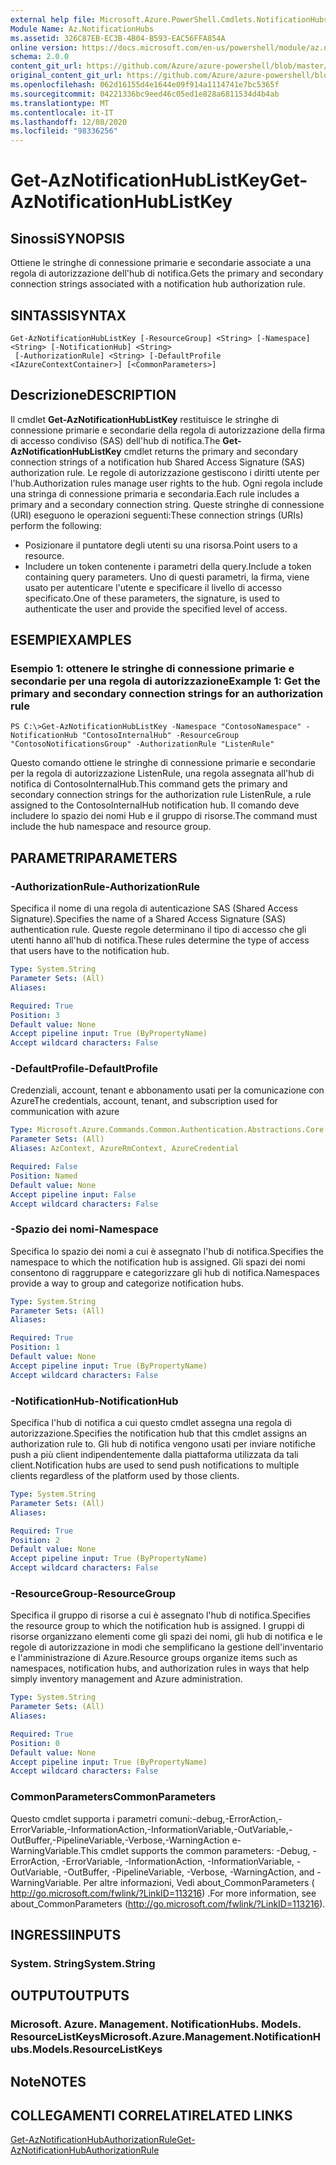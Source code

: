 ```yaml
---
external help file: Microsoft.Azure.PowerShell.Cmdlets.NotificationHubs.dll-Help.xml
Module Name: Az.NotificationHubs
ms.assetid: 326C87EB-EC3B-4B04-B593-EAC56FFA854A
online version: https://docs.microsoft.com/en-us/powershell/module/az.notificationhubs/get-aznotificationhublistkey
schema: 2.0.0
content_git_url: https://github.com/Azure/azure-powershell/blob/master/src/NotificationHubs/NotificationHubs/help/Get-AzNotificationHubListKey.md
original_content_git_url: https://github.com/Azure/azure-powershell/blob/master/src/NotificationHubs/NotificationHubs/help/Get-AzNotificationHubListKey.md
ms.openlocfilehash: 062d16155d4e1644e09f914a1114741e7bc5365f
ms.sourcegitcommit: 04221336bc9eed46c05ed1e828a6811534d4b4ab
ms.translationtype: MT
ms.contentlocale: it-IT
ms.lasthandoff: 12/08/2020
ms.locfileid: "98336256"
---
```

# <span data-ttu-id="cd6b3-101">Get-AzNotificationHubListKey</span><span class="sxs-lookup"><span data-stu-id="cd6b3-101">Get-AzNotificationHubListKey</span></span>

## <span data-ttu-id="cd6b3-102">Sinossi</span><span class="sxs-lookup"><span data-stu-id="cd6b3-102">SYNOPSIS</span></span>
<span data-ttu-id="cd6b3-103">Ottiene le stringhe di connessione primarie e secondarie associate a una regola di autorizzazione dell'hub di notifica.</span><span class="sxs-lookup"><span data-stu-id="cd6b3-103">Gets the primary and secondary connection strings associated with a notification hub authorization rule.</span></span>

## <span data-ttu-id="cd6b3-104">SINTASSI</span><span class="sxs-lookup"><span data-stu-id="cd6b3-104">SYNTAX</span></span>

```
Get-AzNotificationHubListKey [-ResourceGroup] <String> [-Namespace] <String> [-NotificationHub] <String>
 [-AuthorizationRule] <String> [-DefaultProfile <IAzureContextContainer>] [<CommonParameters>]
```

## <span data-ttu-id="cd6b3-105">Descrizione</span><span class="sxs-lookup"><span data-stu-id="cd6b3-105">DESCRIPTION</span></span>
<span data-ttu-id="cd6b3-106">Il cmdlet **Get-AzNotificationHubListKey** restituisce le stringhe di connessione primarie e secondarie della regola di autorizzazione della firma di accesso condiviso (SAS) dell'hub di notifica.</span><span class="sxs-lookup"><span data-stu-id="cd6b3-106">The **Get-AzNotificationHubListKey** cmdlet returns the primary and secondary connection strings of a notification hub Shared Access Signature (SAS) authorization rule.</span></span>
<span data-ttu-id="cd6b3-107">Le regole di autorizzazione gestiscono i diritti utente per l'hub.</span><span class="sxs-lookup"><span data-stu-id="cd6b3-107">Authorization rules manage user rights to the hub.</span></span>
<span data-ttu-id="cd6b3-108">Ogni regola include una stringa di connessione primaria e secondaria.</span><span class="sxs-lookup"><span data-stu-id="cd6b3-108">Each rule includes a primary and a secondary connection string.</span></span>
<span data-ttu-id="cd6b3-109">Queste stringhe di connessione (URI) eseguono le operazioni seguenti:</span><span class="sxs-lookup"><span data-stu-id="cd6b3-109">These connection strings (URIs) perform the following:</span></span>
- <span data-ttu-id="cd6b3-110">Posizionare il puntatore degli utenti su una risorsa.</span><span class="sxs-lookup"><span data-stu-id="cd6b3-110">Point users to a resource.</span></span>
- <span data-ttu-id="cd6b3-111">Includere un token contenente i parametri della query.</span><span class="sxs-lookup"><span data-stu-id="cd6b3-111">Include a token containing query parameters.</span></span>
<span data-ttu-id="cd6b3-112">Uno di questi parametri, la firma, viene usato per autenticare l'utente e specificare il livello di accesso specificato.</span><span class="sxs-lookup"><span data-stu-id="cd6b3-112">One of these parameters, the signature, is used to authenticate the user and provide the specified level of access.</span></span>

## <span data-ttu-id="cd6b3-113">ESEMPI</span><span class="sxs-lookup"><span data-stu-id="cd6b3-113">EXAMPLES</span></span>

### <span data-ttu-id="cd6b3-114">Esempio 1: ottenere le stringhe di connessione primarie e secondarie per una regola di autorizzazione</span><span class="sxs-lookup"><span data-stu-id="cd6b3-114">Example 1: Get the primary and secondary connection strings for an authorization rule</span></span>
```
PS C:\>Get-AzNotificationHubListKey -Namespace "ContosoNamespace" -NotificationHub "ContosoInternalHub" -ResourceGroup "ContosoNotificationsGroup" -AuthorizationRule "ListenRule"
```

<span data-ttu-id="cd6b3-115">Questo comando ottiene le stringhe di connessione primarie e secondarie per la regola di autorizzazione ListenRule, una regola assegnata all'hub di notifica di ContosoInternalHub.</span><span class="sxs-lookup"><span data-stu-id="cd6b3-115">This command gets the primary and secondary connection strings for the authorization rule ListenRule, a rule assigned to the ContosoInternalHub notification hub.</span></span>
<span data-ttu-id="cd6b3-116">Il comando deve includere lo spazio dei nomi Hub e il gruppo di risorse.</span><span class="sxs-lookup"><span data-stu-id="cd6b3-116">The command must include the hub namespace and resource group.</span></span>

## <span data-ttu-id="cd6b3-117">PARAMETRI</span><span class="sxs-lookup"><span data-stu-id="cd6b3-117">PARAMETERS</span></span>

### <span data-ttu-id="cd6b3-118">-AuthorizationRule</span><span class="sxs-lookup"><span data-stu-id="cd6b3-118">-AuthorizationRule</span></span>
<span data-ttu-id="cd6b3-119">Specifica il nome di una regola di autenticazione SAS (Shared Access Signature).</span><span class="sxs-lookup"><span data-stu-id="cd6b3-119">Specifies the name of a Shared Access Signature (SAS) authentication rule.</span></span>
<span data-ttu-id="cd6b3-120">Queste regole determinano il tipo di accesso che gli utenti hanno all'hub di notifica.</span><span class="sxs-lookup"><span data-stu-id="cd6b3-120">These rules determine the type of access that users have to the notification hub.</span></span>

```yaml
Type: System.String
Parameter Sets: (All)
Aliases:

Required: True
Position: 3
Default value: None
Accept pipeline input: True (ByPropertyName)
Accept wildcard characters: False
```

### <span data-ttu-id="cd6b3-121">-DefaultProfile</span><span class="sxs-lookup"><span data-stu-id="cd6b3-121">-DefaultProfile</span></span>
<span data-ttu-id="cd6b3-122">Credenziali, account, tenant e abbonamento usati per la comunicazione con Azure</span><span class="sxs-lookup"><span data-stu-id="cd6b3-122">The credentials, account, tenant, and subscription used for communication with azure</span></span>

```yaml
Type: Microsoft.Azure.Commands.Common.Authentication.Abstractions.Core.IAzureContextContainer
Parameter Sets: (All)
Aliases: AzContext, AzureRmContext, AzureCredential

Required: False
Position: Named
Default value: None
Accept pipeline input: False
Accept wildcard characters: False
```

### <span data-ttu-id="cd6b3-123">-Spazio dei nomi</span><span class="sxs-lookup"><span data-stu-id="cd6b3-123">-Namespace</span></span>
<span data-ttu-id="cd6b3-124">Specifica lo spazio dei nomi a cui è assegnato l'hub di notifica.</span><span class="sxs-lookup"><span data-stu-id="cd6b3-124">Specifies the namespace to which the notification hub is assigned.</span></span>
<span data-ttu-id="cd6b3-125">Gli spazi dei nomi consentono di raggruppare e categorizzare gli hub di notifica.</span><span class="sxs-lookup"><span data-stu-id="cd6b3-125">Namespaces provide a way to group and categorize notification hubs.</span></span>

```yaml
Type: System.String
Parameter Sets: (All)
Aliases:

Required: True
Position: 1
Default value: None
Accept pipeline input: True (ByPropertyName)
Accept wildcard characters: False
```

### <span data-ttu-id="cd6b3-126">-NotificationHub</span><span class="sxs-lookup"><span data-stu-id="cd6b3-126">-NotificationHub</span></span>
<span data-ttu-id="cd6b3-127">Specifica l'hub di notifica a cui questo cmdlet assegna una regola di autorizzazione.</span><span class="sxs-lookup"><span data-stu-id="cd6b3-127">Specifies the notification hub that this cmdlet assigns an authorization rule to.</span></span>
<span data-ttu-id="cd6b3-128">Gli hub di notifica vengono usati per inviare notifiche push a più client indipendentemente dalla piattaforma utilizzata da tali client.</span><span class="sxs-lookup"><span data-stu-id="cd6b3-128">Notification hubs are used to send push notifications to multiple clients regardless of the platform used by those clients.</span></span>

```yaml
Type: System.String
Parameter Sets: (All)
Aliases:

Required: True
Position: 2
Default value: None
Accept pipeline input: True (ByPropertyName)
Accept wildcard characters: False
```

### <span data-ttu-id="cd6b3-129">-ResourceGroup</span><span class="sxs-lookup"><span data-stu-id="cd6b3-129">-ResourceGroup</span></span>
<span data-ttu-id="cd6b3-130">Specifica il gruppo di risorse a cui è assegnato l'hub di notifica.</span><span class="sxs-lookup"><span data-stu-id="cd6b3-130">Specifies the resource group to which the notification hub is assigned.</span></span>
<span data-ttu-id="cd6b3-131">I gruppi di risorse organizzano elementi come gli spazi dei nomi, gli hub di notifica e le regole di autorizzazione in modi che semplificano la gestione dell'inventario e l'amministrazione di Azure.</span><span class="sxs-lookup"><span data-stu-id="cd6b3-131">Resource groups organize items such as namespaces, notification hubs, and authorization rules in ways that help simply inventory management and Azure administration.</span></span>

```yaml
Type: System.String
Parameter Sets: (All)
Aliases:

Required: True
Position: 0
Default value: None
Accept pipeline input: True (ByPropertyName)
Accept wildcard characters: False
```

### <span data-ttu-id="cd6b3-132">CommonParameters</span><span class="sxs-lookup"><span data-stu-id="cd6b3-132">CommonParameters</span></span>
<span data-ttu-id="cd6b3-133">Questo cmdlet supporta i parametri comuni:-debug,-ErrorAction,-ErrorVariable,-InformationAction,-InformationVariable,-OutVariable,-OutBuffer,-PipelineVariable,-Verbose,-WarningAction e-WarningVariable.</span><span class="sxs-lookup"><span data-stu-id="cd6b3-133">This cmdlet supports the common parameters: -Debug, -ErrorAction, -ErrorVariable, -InformationAction, -InformationVariable, -OutVariable, -OutBuffer, -PipelineVariable, -Verbose, -WarningAction, and -WarningVariable.</span></span> <span data-ttu-id="cd6b3-134">Per altre informazioni, Vedi about_CommonParameters ( http://go.microsoft.com/fwlink/?LinkID=113216) .</span><span class="sxs-lookup"><span data-stu-id="cd6b3-134">For more information, see about_CommonParameters (http://go.microsoft.com/fwlink/?LinkID=113216).</span></span>

## <span data-ttu-id="cd6b3-135">INGRESSI</span><span class="sxs-lookup"><span data-stu-id="cd6b3-135">INPUTS</span></span>

### <span data-ttu-id="cd6b3-136">System. String</span><span class="sxs-lookup"><span data-stu-id="cd6b3-136">System.String</span></span>

## <span data-ttu-id="cd6b3-137">OUTPUT</span><span class="sxs-lookup"><span data-stu-id="cd6b3-137">OUTPUTS</span></span>

### <span data-ttu-id="cd6b3-138">Microsoft. Azure. Management. NotificationHubs. Models. ResourceListKeys</span><span class="sxs-lookup"><span data-stu-id="cd6b3-138">Microsoft.Azure.Management.NotificationHubs.Models.ResourceListKeys</span></span>

## <span data-ttu-id="cd6b3-139">Note</span><span class="sxs-lookup"><span data-stu-id="cd6b3-139">NOTES</span></span>

## <span data-ttu-id="cd6b3-140">COLLEGAMENTI CORRELATI</span><span class="sxs-lookup"><span data-stu-id="cd6b3-140">RELATED LINKS</span></span>

[<span data-ttu-id="cd6b3-141">Get-AzNotificationHubAuthorizationRule</span><span class="sxs-lookup"><span data-stu-id="cd6b3-141">Get-AzNotificationHubAuthorizationRule</span></span>](./Get-AzNotificationHubAuthorizationRule.md)


